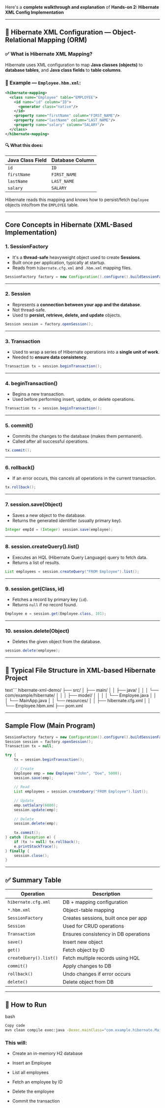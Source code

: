 Here's a **complete walkthrough and explanation** of **Hands-on 2: Hibernate XML Config Implementation**

---

## 🔧 Hibernate XML Configuration — Object-Relational Mapping (ORM)

### ✅ What is Hibernate XML Mapping?

Hibernate uses XML configuration to map **Java classes (objects)** to **database tables**, and **Java class fields** to **table columns**.

### 🔹 Example — `Employee.hbm.xml`:

```xml
<hibernate-mapping>
  <class name="Employee" table="EMPLOYEE">
    <id name="id" column="ID">
      <generator class="native"/>
    </id>
    <property name="firstName" column="FIRST_NAME"/>
    <property name="lastName" column="LAST_NAME"/>
    <property name="salary" column="SALARY"/>
  </class>
</hibernate-mapping>
```

#### 🔍 What this does:

| Java Class Field | Database Column |
| ---------------- | --------------- |
| `id`             | `ID`            |
| `firstName`      | `FIRST_NAME`    |
| `lastName`       | `LAST_NAME`     |
| `salary`         | `SALARY`        |

Hibernate reads this mapping and knows how to persist/fetch `Employee` objects into/from the `EMPLOYEE` table.

---

##  Core Concepts in Hibernate (XML-Based Implementation)

### 1. **SessionFactory**

* It's a **thread-safe** heavyweight object used to create **Sessions**.
* Built once per application, typically at startup.
* Reads from `hibernate.cfg.xml` and `.hbm.xml` mapping files.

```java
SessionFactory factory = new Configuration().configure().buildSessionFactory();
```
---

### 2. **Session**

* Represents a **connection between your app and the database**.
* Not thread-safe.
* Used to **persist, retrieve, delete, and update** objects.

```java
Session session = factory.openSession();
```
---

### 3. **Transaction**

* Used to wrap a series of Hibernate operations into a **single unit of work**.
* Needed to **ensure data consistency**.

```java
Transaction tx = session.beginTransaction();
```

---

### 4. **beginTransaction()**

* Begins a new transaction.
* Used before performing insert, update, or delete operations.

```java
Transaction tx = session.beginTransaction();
```

---

### 5. **commit()**

* Commits the changes to the database (makes them permanent).
* Called after all successful operations.

```java
tx.commit();
```

---

### 6. **rollback()**

* If an error occurs, this cancels all operations in the current transaction.

```java
tx.rollback();
```

---

### 7. **session.save(Object)**

* Saves a new object to the database.
* Returns the generated identifier (usually primary key).

```java
Integer empId = (Integer) session.save(employee);
```

---

### 8. **session.createQuery().list()**

* Executes an HQL (Hibernate Query Language) query to fetch data.
* Returns a list of results.

```java
List employees = session.createQuery("FROM Employee").list();
```

---

### 9. **session.get(Class, id)**

* Fetches a record by primary key (`id`).
* Returns `null` if no record found.

```java
Employee e = session.get(Employee.class, 101);
```

---

### 10. **session.delete(Object)**

* Deletes the given object from the database.

```java
session.delete(employee);
```

---

## 📂 Typical File Structure in XML-based Hibernate Project

text```
hibernate-xml-demo/
├── src/
│   ├── main/
│   │   ├── java/
│   │   │   └── com/example/hibernate/
│   │   │       ├── model/
│   │   │       │   └── Employee.java
│   │   │       └── MainApp.java
│   │   └── resources/
│   │       ├── hibernate.cfg.xml
│   │       └── Employee.hbm.xml
├── pom.xml

---

## Sample Flow (Main Program)

```java
SessionFactory factory = new Configuration().configure().buildSessionFactory();
Session session = factory.openSession();
Transaction tx = null;

try {
    tx = session.beginTransaction();
    
    // Create
    Employee emp = new Employee("John", "Doe", 5000);
    session.save(emp);
    
    // Read
    List employees = session.createQuery("FROM Employee").list();
    
    // Update
    emp.setSalary(6000);
    session.update(emp);
    
    // Delete
    session.delete(emp);
    
    tx.commit();
} catch (Exception e) {
    if (tx != null) tx.rollback();
    e.printStackTrace();
} finally {
    session.close();
}
```

---

## ✅ Summary Table

| Operation              | Description                          |
| ---------------------- | ------------------------------------ |
| `hibernate.cfg.xml`    | DB + mapping configuration           |
| `*.hbm.xml`            | Object-table mapping                 |
| `SessionFactory`       | Creates sessions, built once per app |
| `Session`              | Used for CRUD operations             |
| `Transaction`          | Ensures consistency in DB operations |
| `save()`               | Insert new object                    |
| `get()`                | Fetch object by ID                   |
| `createQuery().list()` | Fetch multiple records using HQL     |
| `commit()`             | Apply changes to DB                  |
| `rollback()`           | Undo changes if error occurs         |
| `delete()`             | Delete object from DB                |

---
## 🚀 How to Run

bash
```bash
Copy code
mvn clean compile exec:java -Dexec.mainClass="com.example.hibernate.MainApp"
```
### This will:

* Create an in-memory H2 database

* Insert an Employee

* List all employees

* Fetch an employee by ID

* Delete the employee

* Commit the transaction

